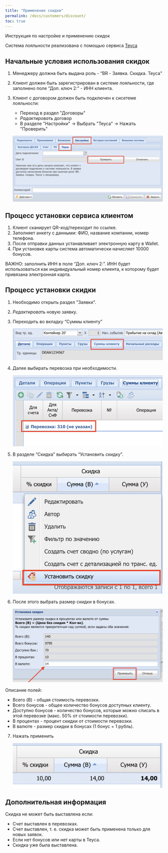 ```yaml
---
title: "Применение скидки"
permalink: /docs/customers/discount/
toc: true
---
```


Инструкция по настройке и применению скидок

Система лояльности реализована с помощью сервиса [Teyca](https://lk.teyca.ru/system/account)

## Начальные условия использования скидок

1. Менеджеру должна быть выдана роль - “BR - Заявка. Скидка. Teyca"
2. Клиент должен быть зарегистрирован в системе лояльности, где заполнено поле “Доп. ключ 2:” - ИНН клиента.
3. Клиент с договором должен быть подключен к сисетеме лояльности:
    - Переход в раздел "Договоры"
    - *Радактировать* договор
    - В разделе "Настройки" -> Выбрать "Teyca" -> Нажать "Проверить" 
    
    ![Подключение_скидки](/assets/images/discount/discount_connect3.png)

## Процесс установки сервиса клиентом

1. Клиент сканирует QR-код/переходит по ссылке.
2. Заполняет анкету с данными: ФИО, название компании, номер телефона.
3. После отправки данных устанавливает электронную карту в Wallet.
4. При установке карты система автоматически начисляет 10000 бонусов.

ВАЖНО: заполнить ИНН в поле “Доп. ключ 2:”. ИНН будет использоваться как индивидуальный номер клиента, к которому будет привязана электронная карта.

## Процесс установки скидки

1. Необходимо открыть раздел "Заявки".
2. *Редактировать* новую заявку.
3. Переходить во вкладку “Суммы клиенту”

    ![Инструкция_скидка3](/assets/images/discount/instructions_discount3.png)


4. Далее выбирать перевозка при необходимости. 

    ![Инструкция_скидка4](/assets/images/discount/instructions_discount4.png)


5. В разделе “Скидка” выбирать “Установить скидку”.

    ![Инструкция_скидка5](/assets/images/discount/instructions_discount5.png)


6. После этого выбрать размер скидки в бонусах. 

    ![Инструкция_скидка6](/assets/images/discount/instructions_discount6.png)

Описание полей:
-  Всего (B) - общая стоимость перевозки.
-  Всего бонусов - общее количество бонусов доступных клиенту.
-  Доступно бонусов - количество бонусов, которые можно списать в этой перевозке (макс. 50% от стоимости перевозки).
-  В процентах - процент скидки от стоимости перевозки.
-  В валюте - размер скидки в бонусах (1 бонус = 1 рубль).


7. Нажать применить 

    ![Инструкция_скидка7](/assets/images/discount/instructions_discount7.png)

## Дополнительная информация

Скидка не может быть выставлена если:

- Cчет выставлен в перевозках.
- Счет выставлен, т. е. скидка может быть применена  только для новых заявок.
- Если нет бонусов или нет карты в Teyca.
- Скидка уже была выставлена.
